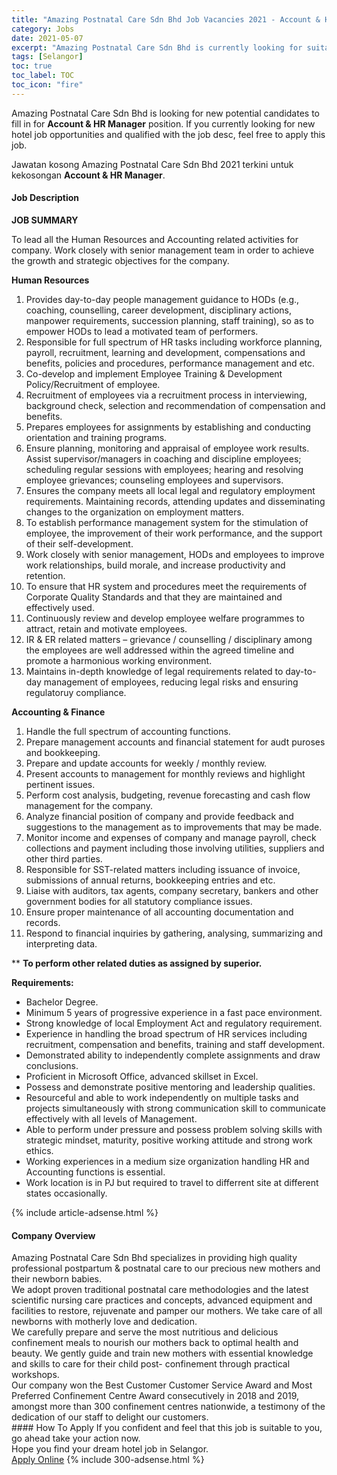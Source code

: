 ```yaml
---
title: "Amazing Postnatal Care Sdn Bhd Job Vacancies 2021 - Account & HR Manager" 
category: Jobs 
date: 2021-05-07 
excerpt: "Amazing Postnatal Care Sdn Bhd is currently looking for suitable person to fill in the Account & HR Manager which positioned at Selangor" 
tags: [Selangor] 
toc: true 
toc_label: TOC 
toc_icon: "fire" 
--- 
```


<p>Amazing Postnatal Care Sdn Bhd is looking for new potential candidates to fill in for <b>Account & HR Manager</b> position. If you currently looking for new hotel job opportunities and qualified with the job desc, feel free to apply this job.
</p>Jawatan kosong Amazing Postnatal Care Sdn Bhd 2021 terkini untuk kekosongan <b>Account & HR Manager</b>. 
<div><div><h4>Job Description</h4></div><div><div><span><div><p><strong>JOB SUMMARY</strong></p><p>To lead all the Human Resources and Accounting related activities for company. Work closely with senior management team in order to achieve the growth and strategic objectives for the company.&#160;</p><p><strong>Human Resources</strong></p><ol><li><span>Provides day-to-day people management guidance to HODs (e.g., coaching, counselling, career development, disciplinary actions, manpower requirements, succession planning, staff training), so as to empower HODs to lead a motivated team of performers.</span></li><li><span>Responsible for full spectrum of HR tasks including workforce planning, payroll, recruitment, learning and development, compensations and benefits, policies and procedures, performance management and etc.</span></li><li><span>Co-develop and implement Employee Training &amp; Development Policy/Recruitment of employee.</span></li><li><span>Recruitment of employees via a recruitment process in interviewing, background check, selection and recommendation of compensation and benefits.</span></li><li><span>Prepares employees for assignments by establishing and conducting orientation and training programs.</span></li><li><span>Ensure planning, monitoring and appraisal of employee work results. Assist supervisor/managers in coaching and discipline employees; scheduling regular sessions with employees; hearing and resolving employee grievances; counseling employees and supervisors.</span></li><li><span>Ensures the company meets all local legal and regulatory employment requirements. Maintaining records, attending updates and disseminating changes to the organization on employment matters.</span></li><li><span>To establish performance management system for the stimulation of employee, the improvement of their work performance, and the support of their self-development.</span></li><li><span>Work closely with senior management, HODs and employees to improve work relationships, build morale, and increase productivity and retention.</span></li><li><span>To ensure that HR system and procedures meet the requirements of Corporate Quality Standards and that they are maintained and effectively used.</span></li><li><span>Continuously review and develop employee welfare programmes to attract, retain and motivate employees.</span></li><li><span>IR &amp; ER related matters &#8211; grievance / counselling / disciplinary among the employees are well addressed within the agreed timeline and promote a harmonious working environment.</span></li><li><span>Maintains in-depth knowledge of legal requirements related to day-to-day management of employees, reducing legal risks and ensuring regulatoruy compliance.</span></li></ol><p><strong>Accounting &amp; Finance</strong></p><ol><li><span>Handle the full spectrum of accounting functions.</span></li><li><span>Prepare management accounts and financial statement for audt puroses and bookkeeping.</span></li><li><span>Prepare and update accounts for weekly / monthly review.</span></li><li><span>Present accounts to management for monthly reviews and highlight pertinent issues.</span></li><li><span>Perform cost analysis, budgeting, revenue forecasting and cash flow management for the company.</span></li><li><span>Analyze financial position of company and provide feedback and suggestions to the management as to improvements that may be made.</span></li><li><span>Monitor income and expenses of company and manage payroll, check collections and payment including those involving utilities, suppliers and other third parties.</span></li><li><span>Responsible for SST-related matters including issuance of invoice, submissions of annual returns, bookkeeping entries and etc.</span></li><li><span>Liaise with auditors, tax agents, company secretary, bankers and other government bodies for all statutory compliance issues.</span></li><li><span>Ensure proper maintenance of all accounting documentation and records.</span></li><li><span>Respond to financial inquiries by gathering, analysing, summarizing and interpreting data.</span></li></ol><p>** <strong>To perform other related duties as assigned by superior.</strong></p><p><strong>Requirements:</strong></p><ul><li>Bachelor Degree.</li><li>Minimum 5 years of progressive experience in a fast pace environment.</li><li>Strong knowledge of local Employment Act and regulatory requirement.</li><li>Experience in handling the broad spectrum of HR services including recruitment, compensation and benefits, training and staff development.</li><li>Demonstrated ability to independently complete assignments and draw conclusions.</li><li>Proficient in Microsoft Office, advanced skillset in Excel.</li><li>Possess and demonstrate positive mentoring and leadership qualities.</li><li>Resourceful and able to work independently on multiple tasks and projects simultaneously with strong communication skill to communicate effectively with all levels of Management.</li><li>Able to perform under pressure and possess problem solving skills with strategic mindset, maturity, positive working attitude and strong work ethics.</li><li>Working experiences in a medium size organization handling HR and Accounting functions is essential.</li><li>Work location is in PJ but required to travel to differrent site at different states occasionally.</li></ul></div></span></div></div></div> 
{% include article-adsense.html %} 
<div><div><h4>Company Overview</h4></div><div><div><span><div><div>
	Amazing Postnatal Care Sdn Bhd specializes in providing high quality professional postpartum &amp; postnatal care to our precious new mothers and their newborn babies.<br>
	We adopt proven traditional postnatal care methodologies and the latest scientific nursing care practices and concepts, advanced equipment and facilities to restore, rejuvenate and pamper our mothers. We take care of all newborns with motherly love and dedication.<br>
	We carefully prepare and serve the most nutritious and delicious confinement meals to nourish our mothers back to optimal health and beauty. We gently guide and train new mothers with essential knowledge and skills to care for their child post- confinement through practical workshops.<br>
	Our company won the Best Customer Customer Service Award and Most Preferred Confinement Centre Award consecutively in 2018 and 2019, amongst more than 300 confinement centres nationwide, a testimony of the dedication of our staff to delight our customers.</div></div></span></div></div></div> 
#### How To Apply 
If you confident and feel that this job is suitable to you, go ahead take your action now. <br/> 
Hope you find your dream hotel job in Selangor. <br/> 
<a href="https://www.jobstreet.com.my/en/job/account-hr-manager-4560823?jobId=jobstreet-my-job-4560823" class="btn btn--info" target="_blank" rel="nofollow noopenner">Apply Online</a> 
{% include 300-adsense.html %} 